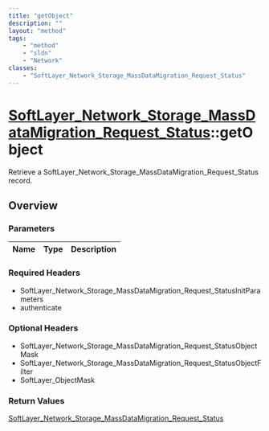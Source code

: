 ```yaml
---
title: "getObject"
description: ""
layout: "method"
tags:
    - "method"
    - "sldn"
    - "Network"
classes:
    - "SoftLayer_Network_Storage_MassDataMigration_Request_Status"
---
```

# [SoftLayer_Network_Storage_MassDataMigration_Request_Status](/reference/services/SoftLayer_Network_Storage_MassDataMigration_Request_Status)::getObject

Retrieve a SoftLayer_Network_Storage_MassDataMigration_Request_Status record.


## Overview 


### Parameters 
|Name | Type | Description |
| --- | --- | --- |


### Required Headers
* SoftLayer_Network_Storage_MassDataMigration_Request_StatusInitParameters
* authenticate

### Optional Headers
* SoftLayer_Network_Storage_MassDataMigration_Request_StatusObjectMask
* SoftLayer_Network_Storage_MassDataMigration_Request_StatusObjectFilter
* SoftLayer_ObjectMask

### Return Values
<a href='/reference/datatypes/SoftLayer_Network_Storage_MassDataMigration_Request_Status'>SoftLayer_Network_Storage_MassDataMigration_Request_Status </a>

